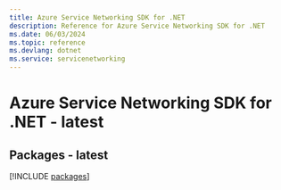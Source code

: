 ```yaml
---
title: Azure Service Networking SDK for .NET
description: Reference for Azure Service Networking SDK for .NET
ms.date: 06/03/2024
ms.topic: reference
ms.devlang: dotnet
ms.service: servicenetworking
---
```

# Azure Service Networking SDK for .NET - latest
## Packages - latest
[!INCLUDE [packages](service-networking-index.md)]
